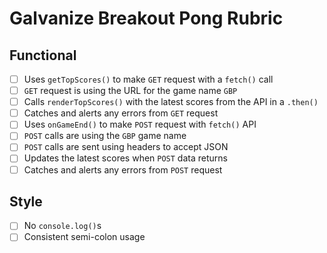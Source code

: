 # Galvanize Breakout Pong Rubric

## Functional

- [ ] Uses `getTopScores()` to make `GET` request with a `fetch()` call
- [ ] `GET` request is using the URL for the game name `GBP`
- [ ] Calls `renderTopScores()` with the latest scores from the API in a `.then()`
- [ ] Catches and alerts any errors from `GET` request
- [ ] Uses `onGameEnd()` to make `POST` request with `fetch()` API
- [ ] `POST` calls are using the `GBP` game name
- [ ] `POST` calls are sent using headers to accept JSON
- [ ] Updates the latest scores when `POST` data returns
- [ ] Catches and alerts any errors from `POST` request

## Style

- [ ] No `console.log()`s
- [ ] Consistent semi-colon usage
